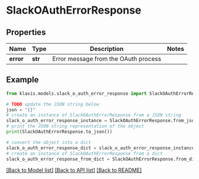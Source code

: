 # SlackOAuthErrorResponse


## Properties

Name | Type | Description | Notes
------------ | ------------- | ------------- | -------------
**error** | **str** | Error message from the OAuth process | 

## Example

```python
from klavis.models.slack_o_auth_error_response import SlackOAuthErrorResponse

# TODO update the JSON string below
json = "{}"
# create an instance of SlackOAuthErrorResponse from a JSON string
slack_o_auth_error_response_instance = SlackOAuthErrorResponse.from_json(json)
# print the JSON string representation of the object
print(SlackOAuthErrorResponse.to_json())

# convert the object into a dict
slack_o_auth_error_response_dict = slack_o_auth_error_response_instance.to_dict()
# create an instance of SlackOAuthErrorResponse from a dict
slack_o_auth_error_response_from_dict = SlackOAuthErrorResponse.from_dict(slack_o_auth_error_response_dict)
```
[[Back to Model list]](../README.md#documentation-for-models) [[Back to API list]](../README.md#documentation-for-api-endpoints) [[Back to README]](../README.md)


